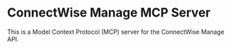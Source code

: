 # ConnectWise Manage MCP Server

This is a Model Context Protocol (MCP) server for the ConnectWise Manage API.